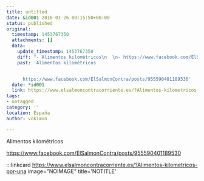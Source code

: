 ```yaml
---
title: untitled
date: &id001 2016-01-26 00:15:50+00:00
status: published
original:
  timestamp: 1453767350
  attachments: []
  data:
    update_timestamp: 1453767350
    diff: "- Alimentos kilométricos\n  \n- https://www.facebook.com/ElSalmonContra/posts/955590401189530"
    past: 'Alimentos kilométricos


      https://www.facebook.com/ElSalmonContra/posts/955590401189530'
  date: *id001
  link: https://www.elsalmoncontracorriente.es/?Alimentos-kilometricos-por-una
tags:
- untagged
category: ''
location: España
author: vokimon

---
```

Alimentos kilométricos

https://www.facebook.com/ElSalmonContra/posts/955590401189530

:::linkcard https://www.elsalmoncontracorriente.es/?Alimentos-kilometricos-por-una image="NOIMAGE" title='NOTITLE'


